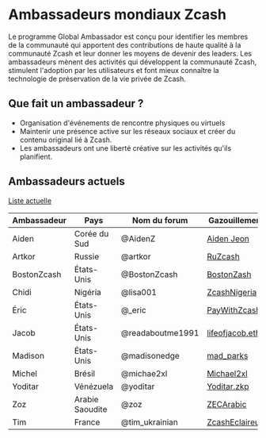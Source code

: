 # Ambassadeurs mondiaux Zcash


Le programme Global Ambassador est conçu pour identifier les membres de la communauté qui apportent des contributions de haute qualité à la communauté Zcash et leur donner les moyens de devenir des leaders. Les ambassadeurs mènent des activités qui développent la communauté Zcash, stimulent l'adoption par les utilisateurs et font mieux connaître la technologie de préservation de la vie privée de Zcash.

## Que fait un ambassadeur ?

  * Organisation d'événements de rencontre physiques ou virtuels
  * Maintenir une présence active sur les réseaux sociaux et créer du contenu original lié à Zcash.
  * Les ambassadeurs ont une liberté créative sur les activités qu'ils planifient.
  
## Ambassadeurs actuels

  [Liste actuelle](https://forum.zcashcommunity.com/t/the-global-ambassador-program/41070/120)
  
  | Ambassadeur | Pays | Nom du forum| Gazouillement |
| ----------- | ----------- | ----------- | ----------- |
| Aiden | Corée du Sud | @AidenZ | [Aiden Jeon](https://twitter.com/zaos1004) |
| Artkor | Russie | @artkor | [RuZcash](https://twitter.com/RuZcash) |
| BostonZcash | États-Unis | @BostonZcash| [BostonZash](https://twitter.com/BostonZcash) |
| Chidi | Nigéria | @lisa001 | [ZcashNigeria](https://twitter.com/ZcashNigeria) |
| Éric | États-Unis | @_eric | [PayWithZcash](https://twitter.com/paywithzcash) |
| Jacob | États-Unis | @readaboutme1991| [lifeofjacob.eth](https://twitter.com/readaboutme1991) |
| Madison | États-Unis | @madisonedge| [mad_parks](https://twitter.com/mad_parks) |
| Michel | Brésil | @michae2xl | [Michael2xl](https://twitter.com/michae2xl) |
| Yoditar | Vénézuela | @yoditar | [Yoditar.zkp](https://twitter.com/yoditarX) |
| Zoz | Arabie Saoudite | @zoz | [ZECArabic](https://twitter.com/ZozNotorious) |
| Tim | France | @tim_ukrainian |[ZcashEclaireur](https://twitter.com/ZcashEclaireur)) |
 


